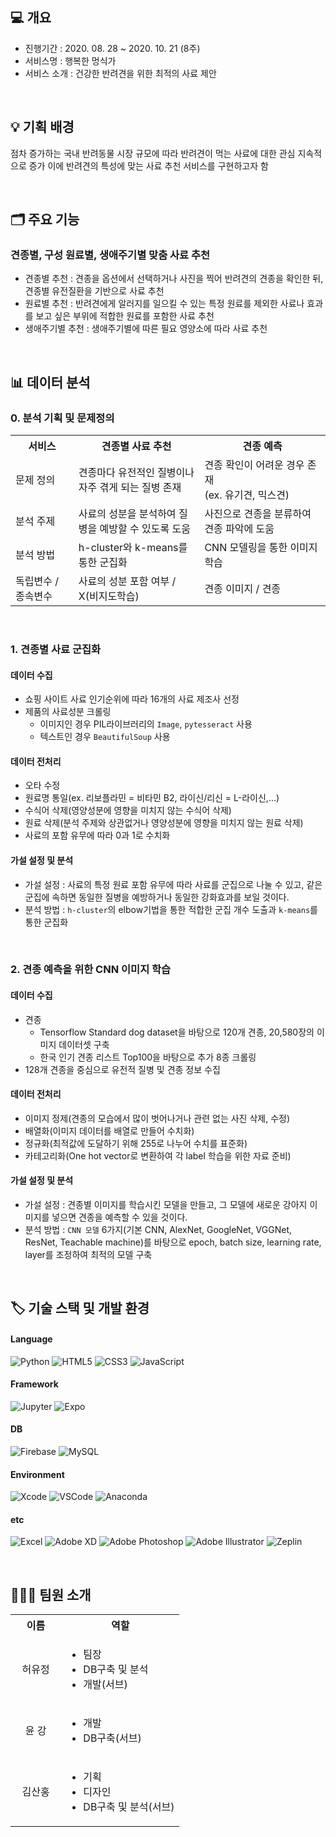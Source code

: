 ## 💻 개요
- 진행기간 : 2020. 08. 28 ~ 2020. 10. 21 (8주)
- 서비스명 : 행복한 멍식가
- 서비스 소개 : 건강한 반려견을 위한 최적의 사료 제안

<br />

## 💡 기획 배경
점차 증가하는 국내 반려동물 시장 규모에 따라 반려견이 먹는 사료에 대한 관심 지속적으로 증가
이에 반려견의 특성에 맞는 사료 추천 서비스를 구현하고자 함

<br />

## 🗂️ 주요 기능
### 견종별, 구성 원료별, 생애주기별 맞춤 사료 추천
- 견종별 추천 : 견종을 옵션에서 선택하거나 사진을 찍어 반려견의 견종을 확인한 뒤, 견종별 유전질환을 기반으로 사료 추천
- 원료별 추천 : 반려견에게 알러지를 일으킬 수 있는 특정 원료를 제외한 사료나 효과를 보고 싶은 부위에 적합한 원료를 포함한 사료 추천
- 생애주기별 추천 : 생애주기별에 따른 필요 영양소에 따라 사료 추천

<br />

## 📊 데이터 분석
### 0. 분석 기획 및 문제정의
<table>
  <tr>
    <th style="width: 20%">서비스</th>
    <th style="width: 40%">견종별 사료 추천</th>
    <th style="width: 40%">견종 예측</th>
  </tr>
  <tr>
    <td>문제 정의</td>
    <td>견종마다 유전적인 질병이나 자주 겪게 되는 질병 존재</td>
    <td>견종 확인이 어려운 경우 존재<br>(ex. 유기견, 믹스견)</td>
  </tr>
  <tr>
    <td>분석 주제</td>
    <td>사료의 성분을 분석하여 질병을 예방할 수 있도록 도움</td>
    <td>사진으로 견종을 분류하여 견종 파악에 도움</td>
  </tr>
  <tr>
    <td>분석 방법</td>
    <td>h-cluster와 k-means를 통한 군집화</td>
    <td>CNN 모델링을 통한 이미지 학습</td>
  </tr>
  <tr>
    <td>독립변수 / 종속변수</td>
    <td>사료의 성분 포함 여부 / X(비지도학습)</td>
    <td>견종 이미지 / 견종</td>
  </tr>
</table>

<br />

### 1. 견종별 사료 군집화
#### 데이터 수집
- 쇼핑 사이트 사료 인기순위에 따라 16개의 사료 제조사 선정
- 제품의 사료성분 크롤링
  - 이미지인 경우 PIL라이브러리의 `Image`, `pytesseract` 사용
  - 텍스트인 경우 `BeautifulSoup` 사용

#### 데이터 전처리
- 오타 수정
- 원료명 통일(ex. 리보플라민 = 비타민 B2, 라이신/리신 = L-라이신,...)
- 수식어 삭제(영양성분에 영향을 미치지 않는 수식어 삭제)
- 원료 삭제(분석 주제와 상관없거나 영양성분에 영향을 미치지 않는 원료 삭제)
- 사료의 포함 유무에 따라 0과 1로 수치화

#### 가설 설정 및 분석
- 가설 설정 : 사료의 특정 원료 포함 유무에 따라 사료를 군집으로 나눌 수 있고, 같은 군집에 속하면 동일한 질병을 예방하거나 동일한 강화효과를 보일 것이다.
- 분석 방법 : `h-cluster`의 elbow기법을 통한 적합한 군집 개수 도출과 `k-means`를 통한 군집화

<br />

### 2. 견종 예측을 위한 CNN 이미지 학습
#### 데이터 수집
- 견종
  - Tensorflow Standard dog dataset을 바탕으로 120개 견종, 20,580장의 이미지 데이터셋 구축
  - 한국 인기 견종 리스트 Top100을 바탕으로 추가 8종 크롤링
- 128개 견종을 중심으로 유전적 질병 및 견종 정보 수집

#### 데이터 전처리
- 이미지 정제(견종의 모습에서 많이 벗어나거나 관련 없는 사진 삭제, 수정)
- 배열화(이미지 데이터를 배열로 만들어 수치화)
- 정규화(최적값에 도달하기 위해 255로 나누어 수치를 표준화)
- 카테고리화(One hot vector로 변환하여 각 label 학습을 위한 자료 준비)

#### 가설 설정 및 분석
- 가설 설정 : 견종별 이미지를 학습시킨 모델을 만들고, 그 모델에 새로운 강아지 이미지를 넣으면 견종을 예측할 수 있을 것이다.
- 분석 방법 : `CNN 모델` 6가지(기본 CNN, AlexNet, GoogleNet, VGGNet, ResNet, Teachable machine)를 바탕으로 epoch, batch size, learning rate, layer를 조정하여 최적의 모델 구축

<br />

## 🏷️ 기술 스택 및 개발 환경
#### Language
![Python](https://img.shields.io/badge/Python-3776AB?style=for-the-badge&logo=python&logoColor=fff)
![HTML5](https://img.shields.io/badge/HTML5-E34F26?style=for-the-badge&logo=html5&logoColor=white)
![CSS3](https://img.shields.io/badge/CSS3-1572B6?style=for-the-badge&logo=css3&logoColor=white)
![JavaScript](https://img.shields.io/badge/JavaScript-F7DF1E?style=for-the-badge&logo=JavaScript&logoColor=white)

#### Framework
![Jupyter](https://img.shields.io/badge/Jupyter-F37626?style=for-the-badge&logo=Jupyter&logoColor=fff)
![Expo](https://img.shields.io/badge/Expo-000020?style=for-the-badge&logo=Expo&logoColor=fff)

#### DB
![Firebase](https://img.shields.io/badge/Firebase-DD2C00?style=for-the-badge&logo=Firebase&logoColor=fff)
![MySQL](https://img.shields.io/badge/MySQL-00000F?style=for-the-badge&logo=mysql&logoColor=white)

#### Environment
![Xcode](https://img.shields.io/badge/Xcode-007ACC?style=for-the-badge&logo=Xcode&logoColor=white)
![VSCode](https://img.shields.io/badge/Visual_Studio_Code-0078D4?style=for-the-badge&logo=visual%20studio%20code&logoColor=white)
![Anaconda](https://img.shields.io/badge/Anaconda-44A833?style=for-the-badge&logo=anaconda&logoColor=fff)

#### etc
![Excel](https://img.shields.io/badge/Excel-1D6F42?style=for-the-badge&logo=Excel&logoColor=#FFF)
![Adobe XD](https://img.shields.io/badge/Adobe%20XD-470137?style=for-the-badge&logo=Adobe%20XD&logoColor=#FF61F6)
![Adobe Photoshop](https://img.shields.io/badge/Adobe%20Photoshop-31A8FF?style=for-the-badge&logo=Adobe%20Photoshop&logoColor=black)
![Adobe Illustrator](https://img.shields.io/badge/Adobe%20Illustrator-FF9A00?style=for-the-badge&logo=adobe%20illustrator&logoColor=white)
![Zeplin](https://img.shields.io/badge/Zeplin-E34F26?style=for-the-badge&logo=Zeplin&logoColor=#FFF)

<br />

## 👨‍👧‍👧 팀원 소개
<table style="width: 60%;">
  <tr>
    <th style="width: 30%; text-align: center;">이름</th>
    <th style="width: 70%; text-align: center;">역할</th>
  </tr>
  <tr>
    <td style="text-align: center;">허유정</td>
    <td>
      <ul>
        <li>팀장</li>
        <li>DB구축 및 분석</li>
        <li>개발(서브)</li>
      </ul>
    </td>
  </tr>
  <tr>
    <td style="text-align: center;">윤 강</td>
    <td>
      <ul>
        <li>개발</li>
        <li>DB구축(서브)</li>
      </ul>
    </td>
  </tr>
  <tr>
    <td style="text-align: center;">김산홍</td>
    <td>
      <ul>
        <li>기획</li>
        <li>디자인</li>
        <li>DB구축 및 분석(서브)</li>
      </ul>
    </td>
  </tr>
</table>
